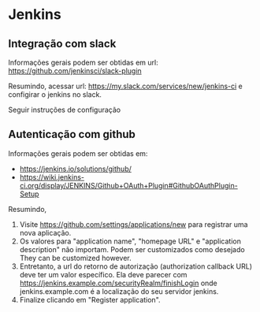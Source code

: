 # Jenkins

## Integração com slack

Informações gerais podem ser obtidas em url: https://github.com/jenkinsci/slack-plugin

Resumindo,
acessar url: https://my.slack.com/services/new/jenkins-ci
e configirar o jenkins no slack.

Seguir instruções de configuração


## Autenticação com github

Informações gerais podem ser obtidas em:
 
  * https://jenkins.io/solutions/github/
  * https://wiki.jenkins-ci.org/display/JENKINS/Github+OAuth+Plugin#GithubOAuthPlugin-Setup
 
 Resumindo,
 
1. Visite https://github.com/settings/applications/new para registrar uma nova aplicação.
1. Os valores para "application name", "homepage URL" e "application description" não importam. Podem ser customizados como desejado They can be customized however.
1. Entretanto, a url do retorno de autorização (authorization callback URL) deve ter um valor específico. Ela deve parecer com https://jenkins.example.com/securityRealm/finishLogin onde jenkins.example.com é a localização do seu servidor jenkins.
1. Finalize clicando em "Register application". 
